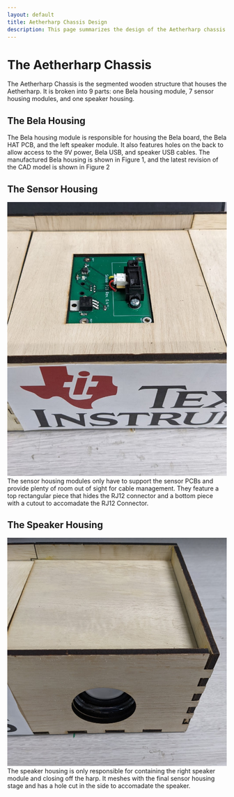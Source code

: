 ```yaml
---
layout: default
title: Aetherharp Chassis Design
description: This page summarizes the design of the Aetherharp chassis including the three types of stage: Bela housing, sensor housing, and speaker housing.
---
```


# The Aetherharp Chassis
The Aetherharp Chassis is the segmented wooden structure that houses the Aetherharp. It is broken into 9 parts: one Bela housing module, 7 sensor housing modules, and one speaker housing.

## The Bela Housing
The Bela housing module is responsible for housing the Bela board, the Bela HAT PCB, and the left speaker module. It also features holes on the back to allow access to the 9V power, Bela USB, and speaker USB cables. The manufactured Bela housing is shown in Figure 1, and the latest revision of the CAD model is shown in Figure 2


## The Sensor Housing
![SensorHousingImage](assets/images/sensor-housing.png "Sensor Housing")
The sensor housing modules only have to support the sensor PCBs and provide plenty of room out of sight for cable management. They feature a top rectangular piece that hides the RJ12 connector and a bottom piece with a cutout to accomadate the RJ12 Connector.

## The Speaker Housing
![SpeakerHousingImage](assets/images/speaker-housing.png "Speaker Housing")
The speaker housing is only responsible for containing the right speaker module and closing off the harp. It meshes with the final sensor housing stage and has a hole cut in the side to accomadate the speaker.
